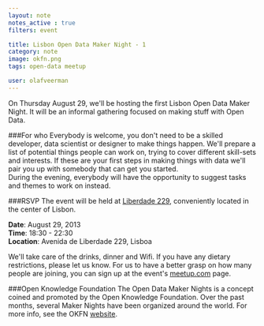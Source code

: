 ```yaml
---
layout: note
notes_active : true
filters: event

title: Lisbon Open Data Maker Night - 1
category: note
image: okfn.png
tags: open-data meetup

user: olafveerman
---
```

On Thursday August 29, we'll be hosting the first Lisbon Open Data Maker Night. It will be an informal gathering focused on making stuff with Open Data. 

###For who
Everybody is welcome, you don't need to be a skilled developer, data scientist or designer to make things happen. We'll prepare a list of potential things people can work on, trying to cover different skill-sets and interests. If these are your first steps in making things with data we'll pair you up with somebody that can get you started.  
During the evening, everybody will have the opportunity to suggest tasks and themes to work on instead.

###RSVP
The event will be held at [Liberdade 229](http://www.liberdade229.com), conveniently located in the center of Lisbon.

__Date__: August 29, 2013  
__Time__: 18:30 - 22:30  
__Location__: Avenida de Liberdade 229, Lisboa

We'll take care of the drinks, dinner and Wifi. If you have any dietary restrictions, please let us know. For us to have a better grasp on how many people are joining, you can sign up at the event's [meetup.com](http://www.meetup.com/OpenKnowledgeFoundation/Lisbon-PT/1005172/) page.

###Open Knowledge Foundation
The Open Data Maker Nights is a concept coined and promoted by the Open Knowledge Foundation. Over the past months, several Maker Nights have been organized around the world. For more info, see the OKFN [website](http://okfnlabs.org/events/open-data-maker/).